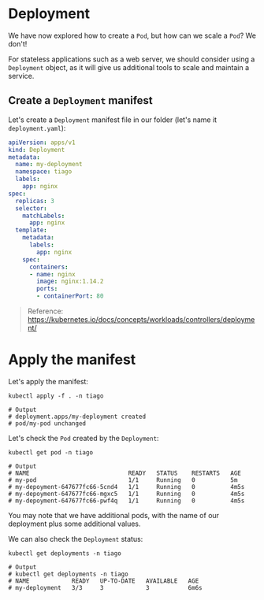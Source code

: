 # Deployment

We have now explored how to create a `Pod`, but how can we scale a `Pod`? We don't!

For stateless applications such as a web server, we should consider using a `Deployment` object, as it will give us additional tools to scale and maintain a service.

## Create a `Deployment` manifest
Let's create a `Deployment` manifest file in our folder (let's name it `deployment.yaml`):
```yaml
apiVersion: apps/v1
kind: Deployment
metadata:
  name: my-deployment
  namespace: tiago
  labels:
    app: nginx
spec:
  replicas: 3
  selector:
    matchLabels:
      app: nginx
  template:
    metadata:
      labels:
        app: nginx
    spec:
      containers:
      - name: nginx
        image: nginx:1.14.2
        ports:
        - containerPort: 80
```
> Reference: https://kubernetes.io/docs/concepts/workloads/controllers/deployment/

# Apply the manifest
Let's apply the manifest:
```pwsh
kubectl apply -f . -n tiago

# Output
# deployment.apps/my-deployment created
# pod/my-pod unchanged
```

Let's check the `Pod` created by the `Deployment`:
```pwsh
kubectl get pod -n tiago

# Output
# NAME                            READY   STATUS    RESTARTS   AGE
# my-pod                          1/1     Running   0          5m
# my-depoyment-647677fc66-5cnd4   1/1     Running   0          4m5s
# my-depoyment-647677fc66-mgxc5   1/1     Running   0          4m5s
# my-depoyment-647677fc66-pwf4q   1/1     Running   0          4m5s
```

You may note that we have additional pods, with the name of our deployment plus some additional values.

We can also check the `Deployment` status:
```pwsh
kubectl get deployments -n tiago

# Output
# kubectl get deployments -n tiago
# NAME            READY   UP-TO-DATE   AVAILABLE   AGE
# my-deployment   3/3     3            3           6m6s
```

